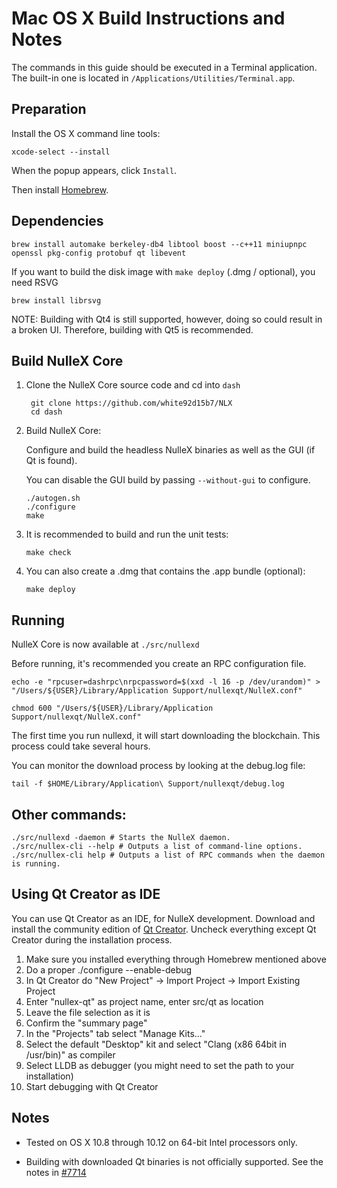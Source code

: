 Mac OS X Build Instructions and Notes
====================================
The commands in this guide should be executed in a Terminal application.
The built-in one is located in `/Applications/Utilities/Terminal.app`.

Preparation
-----------
Install the OS X command line tools:

`xcode-select --install`

When the popup appears, click `Install`.

Then install [Homebrew](https://brew.sh).

Dependencies
----------------------

    brew install automake berkeley-db4 libtool boost --c++11 miniupnpc openssl pkg-config protobuf qt libevent

If you want to build the disk image with `make deploy` (.dmg / optional), you need RSVG

    brew install librsvg

NOTE: Building with Qt4 is still supported, however, doing so could result in a broken UI. Therefore, building with Qt5 is recommended.

Build NulleX Core
------------------------

1. Clone the NulleX Core source code and cd into `dash`

        git clone https://github.com/white92d15b7/NLX
        cd dash

2.  Build NulleX Core:

    Configure and build the headless NulleX binaries as well as the GUI (if Qt is found).

    You can disable the GUI build by passing `--without-gui` to configure.

        ./autogen.sh
        ./configure
        make

3.  It is recommended to build and run the unit tests:

        make check

4.  You can also create a .dmg that contains the .app bundle (optional):

        make deploy

Running
-------

NulleX Core is now available at `./src/nullexd`

Before running, it's recommended you create an RPC configuration file.

    echo -e "rpcuser=dashrpc\nrpcpassword=$(xxd -l 16 -p /dev/urandom)" > "/Users/${USER}/Library/Application Support/nullexqt/NulleX.conf"

    chmod 600 "/Users/${USER}/Library/Application Support/nullexqt/NulleX.conf"

The first time you run nullexd, it will start downloading the blockchain. This process could take several hours.

You can monitor the download process by looking at the debug.log file:

    tail -f $HOME/Library/Application\ Support/nullexqt/debug.log

Other commands:
-------

    ./src/nullexd -daemon # Starts the NulleX daemon.
    ./src/nullex-cli --help # Outputs a list of command-line options.
    ./src/nullex-cli help # Outputs a list of RPC commands when the daemon is running.

Using Qt Creator as IDE
------------------------
You can use Qt Creator as an IDE, for NulleX development.
Download and install the community edition of [Qt Creator](https://www.qt.io/download/).
Uncheck everything except Qt Creator during the installation process.

1. Make sure you installed everything through Homebrew mentioned above
2. Do a proper ./configure --enable-debug
3. In Qt Creator do "New Project" -> Import Project -> Import Existing Project
4. Enter "nullex-qt" as project name, enter src/qt as location
5. Leave the file selection as it is
6. Confirm the "summary page"
7. In the "Projects" tab select "Manage Kits..."
8. Select the default "Desktop" kit and select "Clang (x86 64bit in /usr/bin)" as compiler
9. Select LLDB as debugger (you might need to set the path to your installation)
10. Start debugging with Qt Creator

Notes
-----

* Tested on OS X 10.8 through 10.12 on 64-bit Intel processors only.

* Building with downloaded Qt binaries is not officially supported. See the notes in [#7714](https://github.com/bitcoin/bitcoin/issues/7714)

